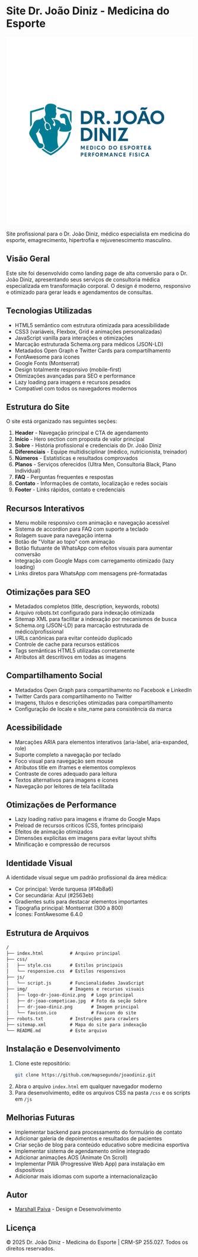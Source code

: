 # Site Dr. João Diniz - Medicina do Esporte

![Logo Dr. João Diniz](img/logo-dr-joao-diniz.png)

Site profissional para o Dr. João Diniz, médico especialista em medicina do esporte, emagrecimento, hipertrofia e rejuvenescimento masculino.

## Visão Geral

Este site foi desenvolvido como landing page de alta conversão para o Dr. João Diniz, apresentando seus serviços de consultoria médica especializada em transformação corporal. O design é moderno, responsivo e otimizado para gerar leads e agendamentos de consultas.

## Tecnologias Utilizadas

- HTML5 semântico com estrutura otimizada para acessibilidade
- CSS3 (variáveis, Flexbox, Grid e animações personalizadas)
- JavaScript vanilla para interações e otimizações
- Marcação estruturada Schema.org para médicos (JSON-LD)
- Metadados Open Graph e Twitter Cards para compartilhamento
- FontAwesome para ícones
- Google Fonts (Montserrat)
- Design totalmente responsivo (mobile-first)
- Otimizações avançadas para SEO e performance
- Lazy loading para imagens e recursos pesados
- Compatível com todos os navegadores modernos

## Estrutura do Site

O site está organizado nas seguintes seções:

1. **Header** - Navegação principal e CTA de agendamento
2. **Início** - Hero section com proposta de valor principal
3. **Sobre** - História profissional e credenciais do Dr. João Diniz
4. **Diferenciais** - Equipe multidisciplinar (médico, nutricionista, treinador)
5. **Números** - Estatísticas e resultados comprovados
6. **Planos** - Serviços oferecidos (Ultra Men, Consultoria Black, Plano Individual)
7. **FAQ** - Perguntas frequentes e respostas
8. **Contato** - Informações de contato, localização e redes sociais
9. **Footer** - Links rápidos, contato e credenciais

## Recursos Interativos

- Menu mobile responsivo com animação e navegação acessível
- Sistema de accordion para FAQ com suporte a teclado
- Rolagem suave para navegação interna
- Botão de "Voltar ao topo" com animação
- Botão flutuante de WhatsApp com efeitos visuais para aumentar conversão
- Integração com Google Maps com carregamento otimizado (lazy loading)
- Links diretos para WhatsApp com mensagens pré-formatadas

## Otimizações para SEO

- Metadados completos (title, description, keywords, robots)
- Arquivo robots.txt configurado para indexação otimizada
- Sitemap XML para facilitar a indexação por mecanismos de busca
- Schema.org (JSON-LD) para marcação estruturada de médico/profissional
- URLs canônicas para evitar conteúdo duplicado
- Controle de cache para recursos estáticos
- Tags semânticas HTML5 utilizadas corretamente
- Atributos alt descritivos em todas as imagens

## Compartilhamento Social

- Metadados Open Graph para compartilhamento no Facebook e LinkedIn
- Twitter Cards para compartilhamento no Twitter
- Imagens, títulos e descrições otimizadas para compartilhamento
- Configuração de locale e site_name para consistência da marca

## Acessibilidade

- Marcações ARIA para elementos interativos (aria-label, aria-expanded, role)
- Suporte completo a navegação por teclado
- Foco visual para navegação sem mouse
- Atributos title em iframes e elementos complexos
- Contraste de cores adequado para leitura
- Textos alternativos para imagens e ícones
- Navegação por leitores de tela facilitada

## Otimizações de Performance

- Lazy loading nativo para imagens e iframe do Google Maps
- Preload de recursos críticos (CSS, fontes principais)
- Efeitos de animação otimizados
- Dimensões explícitas em imagens para evitar layout shifts
- Minificação e compressão de recursos

## Identidade Visual

A identidade visual segue um padrão profissional da área médica:

- Cor principal: Verde turquesa (#14b8a6)
- Cor secundária: Azul (#2563eb)
- Gradientes sutis para destacar elementos importantes
- Tipografia principal: Montserrat (300 a 800)
- Ícones: FontAwesome 6.4.0

## Estrutura de Arquivos

```
/
├── index.html          # Arquivo principal
├── css/
│   ├── style.css       # Estilos principais
│   └── responsive.css  # Estilos responsivos
├── js/
│   └── script.js       # Funcionalidades JavaScript
├── img/                # Imagens e recursos visuais
│   ├── logo-dr-joao-diniz.png  # Logo principal
│   ├── dr-joao-competicao.jpg  # Foto da seção Sobre
│   ├── dr-joao-diniz.png       # Imagem principal
│   └── favicon.ico             # Favicon do site
├── robots.txt          # Instruções para crawlers
├── sitemap.xml         # Mapa do site para indexação
└── README.md           # Este arquivo
```

## Instalação e Desenvolvimento

1. Clone este repositório:
   ```bash
   git clone https://github.com/mapsegundo/joaodiniz.git
   ```
2. Abra o arquivo `index.html` em qualquer navegador moderno
3. Para desenvolvimento, edite os arquivos CSS na pasta `/css` e os scripts em `/js`

## Melhorias Futuras

- Implementar backend para processamento do formulário de contato
- Adicionar galeria de depoimentos e resultados de pacientes
- Criar seção de blog para conteúdo educativo sobre medicina esportiva
- Implementar sistema de agendamento online integrado
- Adicionar animações AOS (Animate On Scroll)
- Implementar PWA (Progressive Web App) para instalação em dispositivos
- Adicionar mais idiomas com suporte a internacionalização

## Autor

- [Marshall Paiva](https://www.linkedin.com/in/marshallpaiva/) - Design e Desenvolvimento

## Licença

© 2025 Dr. João Diniz - Medicina do Esporte | CRM-SP 255.027. Todos os direitos reservados.
